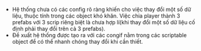 - Hệ thống chưa có các config rõ ràng khiến cho việc thay đổi một số dữ liệu, thuộc tính trong các object khó khăn. Việc chia player thành 3 prefabs với 3 scrip riêng biệt là chưa hợp lí(khi thay đổi một số dữ liệu cố định phải thay đổi trên cả 3 prefabs). 
- Đề xuất hệ thống được tạo ra với các congif nằm trong các scriptable object để có thể nhanh chóng thay đổi khi cần thiết.

